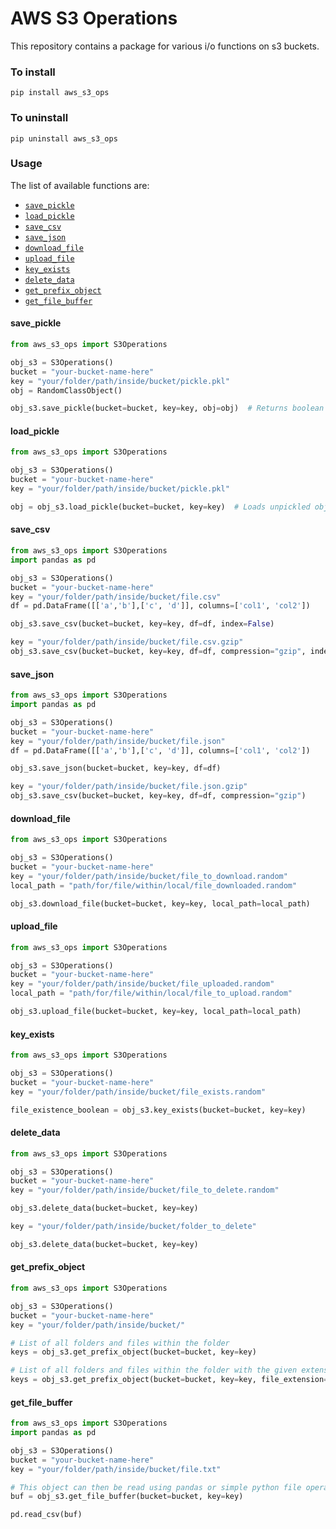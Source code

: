 # AWS S3 Operations

This repository contains a package for various i/o functions on s3 buckets.

### To install

`pip install aws_s3_ops`

### To uninstall

`pip uninstall aws_s3_ops`

### Usage

The list of available functions are:

- [`save_pickle`](####save_pickle)
- [`load_pickle`](####load_pickle)
- [`save_csv`](####save_csv)
- [`save_json`](####save_json)
- [`download_file`](####download_file)
- [`upload_file`](####upload_file)
- [`key_exists`](####key_exists)
- [`delete_data`](####delete_data)
- [`get_prefix_object`](####get_prefix_object)
- [`get_file_buffer`](####get_file_buffer)


#### save_pickle
```python
from aws_s3_ops import S3Operations

obj_s3 = S3Operations()
bucket = "your-bucket-name-here"
key = "your/folder/path/inside/bucket/pickle.pkl"
obj = RandomClassObject()

obj_s3.save_pickle(bucket=bucket, key=key, obj=obj)  # Returns boolean
```
#### load_pickle
```python
from aws_s3_ops import S3Operations

obj_s3 = S3Operations()
bucket = "your-bucket-name-here"
key = "your/folder/path/inside/bucket/pickle.pkl"

obj = obj_s3.load_pickle(bucket=bucket, key=key)  # Loads unpickled object from s3
```

#### save_csv

```python
from aws_s3_ops import S3Operations
import pandas as pd

obj_s3 = S3Operations()
bucket = "your-bucket-name-here"
key = "your/folder/path/inside/bucket/file.csv"
df = pd.DataFrame([['a','b'],['c', 'd']], columns=['col1', 'col2'])

obj_s3.save_csv(bucket=bucket, key=key, df=df, index=False)

key = "your/folder/path/inside/bucket/file.csv.gzip"
obj_s3.save_csv(bucket=bucket, key=key, df=df, compression="gzip", index=False)
```

#### save_json

```python
from aws_s3_ops import S3Operations
import pandas as pd

obj_s3 = S3Operations()
bucket = "your-bucket-name-here"
key = "your/folder/path/inside/bucket/file.json"
df = pd.DataFrame([['a','b'],['c', 'd']], columns=['col1', 'col2'])

obj_s3.save_json(bucket=bucket, key=key, df=df)

key = "your/folder/path/inside/bucket/file.json.gzip"
obj_s3.save_csv(bucket=bucket, key=key, df=df, compression="gzip")
```

#### download_file

```python
from aws_s3_ops import S3Operations

obj_s3 = S3Operations()
bucket = "your-bucket-name-here"
key = "your/folder/path/inside/bucket/file_to_download.random"
local_path = "path/for/file/within/local/file_downloaded.random"

obj_s3.download_file(bucket=bucket, key=key, local_path=local_path)
```

#### upload_file

```python
from aws_s3_ops import S3Operations

obj_s3 = S3Operations()
bucket = "your-bucket-name-here"
key = "your/folder/path/inside/bucket/file_uploaded.random"
local_path = "path/for/file/within/local/file_to_upload.random"

obj_s3.upload_file(bucket=bucket, key=key, local_path=local_path)
```

#### key_exists

```python
from aws_s3_ops import S3Operations

obj_s3 = S3Operations()
bucket = "your-bucket-name-here"
key = "your/folder/path/inside/bucket/file_exists.random"

file_existence_boolean = obj_s3.key_exists(bucket=bucket, key=key)
```

#### delete_data

```python
from aws_s3_ops import S3Operations

obj_s3 = S3Operations()
bucket = "your-bucket-name-here"
key = "your/folder/path/inside/bucket/file_to_delete.random"

obj_s3.delete_data(bucket=bucket, key=key)

key = "your/folder/path/inside/bucket/folder_to_delete"

obj_s3.delete_data(bucket=bucket, key=key)
```

#### get_prefix_object

```python
from aws_s3_ops import S3Operations

obj_s3 = S3Operations()
bucket = "your-bucket-name-here"
key = "your/folder/path/inside/bucket/"

# List of all folders and files within the folder
keys = obj_s3.get_prefix_object(bucket=bucket, key=key)

# List of all folders and files within the folder with the given extension
keys = obj_s3.get_prefix_object(bucket=bucket, key=key, file_extension="txt")
```

#### get_file_buffer
```python
from aws_s3_ops import S3Operations
import pandas as pd

obj_s3 = S3Operations()
bucket = "your-bucket-name-here"
key = "your/folder/path/inside/bucket/file.txt"

# This object can then be read using pandas or simple python file operations
buf = obj_s3.get_file_buffer(bucket=bucket, key=key)

pd.read_csv(buf)
```